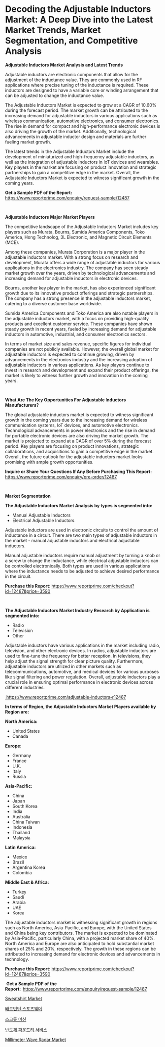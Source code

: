 <p><h1>Decoding the Adjustable Inductors Market: A Deep Dive into the Latest Market Trends, Market Segmentation, and Competitive Analysis</h1></p><p><strong>Adjustable Inductors Market Analysis and Latest Trends</strong></p>
<p><p>Adjustable inductors are electronic components that allow for the adjustment of the inductance value. They are commonly used in RF applications where precise tuning of the inductance is required. These inductors are designed to have a variable core or winding arrangement that can be adjusted to change the inductance value.</p><p>The Adjustable Inductors Market is expected to grow at a CAGR of 10.60% during the forecast period. The market growth can be attributed to the increasing demand for adjustable inductors in various applications such as wireless communication, automotive electronics, and consumer electronics. The rise in demand for compact and high-performance electronic devices is also driving the growth of the market. Additionally, technological advancements in adjustable inductor design and materials are further fueling market growth.</p><p>The latest trends in the Adjustable Inductors Market include the development of miniaturized and high-frequency adjustable inductors, as well as the integration of adjustable inductors in IoT devices and wearables. Key players in the market are focusing on product innovation and strategic partnerships to gain a competitive edge in the market. Overall, the Adjustable Inductors Market is expected to witness significant growth in the coming years.</p></p>
<p><strong>Get a Sample PDF of the Report:&nbsp;</strong> <a href="https://www.reportprime.com/enquiry/request-sample/12487">https://www.reportprime.com/enquiry/request-sample/12487</a></p>
<p>&nbsp;</p>
<p><strong>Adjustable Inductors Major Market Players</strong></p>
<p><p>The competitive landscape of the Adjustable Inductors Market includes key players such as Murata, Bourns, Sumida America Components, Toko America, Hong Technolog, 3L Electronic, and Magnetic Circuit Elements (MCE). </p><p>Among these companies, Murata Corporation is a major player in the adjustable inductors market. With a strong focus on research and development, Murata offers a wide range of adjustable inductors for various applications in the electronics industry. The company has seen steady market growth over the years, driven by technological advancements and increasing demand for adjustable inductors in electronic devices.</p><p>Bourns, another key player in the market, has also experienced significant growth due to its innovative product offerings and strategic partnerships. The company has a strong presence in the adjustable inductors market, catering to a diverse customer base worldwide.</p><p>Sumida America Components and Toko America are also notable players in the adjustable inductors market, with a focus on providing high-quality products and excellent customer service. These companies have shown steady growth in recent years, fueled by increasing demand for adjustable inductors in automotive, industrial, and consumer electronics sectors.</p><p>In terms of market size and sales revenue, specific figures for individual companies are not publicly available. However, the overall global market for adjustable inductors is expected to continue growing, driven by advancements in the electronics industry and the increasing adoption of adjustable inductors in various applications. As key players continue to invest in research and development and expand their product offerings, the market is likely to witness further growth and innovation in the coming years.</p></p>
<p>&nbsp;</p>
<p><strong>What Are The Key Opportunities For Adjustable Inductors Manufacturers?</strong></p>
<p><p>The global adjustable inductors market is expected to witness significant growth in the coming years due to the increasing demand for wireless communication systems, IoT devices, and automotive electronics. Technological advancements in power electronics and the rise in demand for portable electronic devices are also driving the market growth. The market is projected to expand at a CAGR of over 5% during the forecast period. Key players are focusing on product innovations, strategic collaborations, and acquisitions to gain a competitive edge in the market. Overall, the future outlook for the adjustable inductors market looks promising with ample growth opportunities.</p></p>
<p><strong>Inquire or Share Your Questions If Any Before Purchasing This Report:</strong> <a href="https://www.reportprime.com/enquiry/pre-order/12487">https://www.reportprime.com/enquiry/pre-order/12487</a></p>
<p>&nbsp;</p>
<p><strong>Market Segmentation</strong></p>
<p><strong>The Adjustable Inductors Market Analysis by types is segmented into:</strong></p>
<p><ul><li>Manual Adjustable Inductors</li><li>Electrical Adjustable Inductors</li></ul></p>
<p><p>Adjustable inductors are used in electronic circuits to control the amount of inductance in a circuit. There are two main types of adjustable inductors in the market - manual adjustable inductors and electrical adjustable inductors. </p><p>Manual adjustable inductors require manual adjustment by turning a knob or a screw to change the inductance, while electrical adjustable inductors can be controlled electronically. Both types are used in various applications where the inductance needs to be adjusted to achieve desired performance in the circuit.</p></p>
<p><strong>Purchase this Report:&nbsp;</strong><a href="https://www.reportprime.com/checkout?id=12487&price=3590">https://www.reportprime.com/checkout?id=12487&price=3590</a></p>
<p>&nbsp;</p>
<p><strong>The Adjustable Inductors Market Industry Research by Application is segmented into:</strong></p>
<p><ul><li>Radio</li><li>Television</li><li>Other</li></ul></p>
<p><p>Adjustable inductors have various applications in the market including radio, television, and other electronic devices. In radios, adjustable inductors are used to fine-tune the frequency for better reception. In televisions, they help adjust the signal strength for clear picture quality. Furthermore, adjustable inductors are utilized in other markets such as telecommunications, automotive, and medical devices for various purposes like signal filtering and power regulation. Overall, adjustable inductors play a crucial role in ensuring optimal performance in electronic devices across different industries.</p></p>
<p><a href="https://www.reportprime.com/adjustable-inductors-r12487">&nbsp;https://www.reportprime.com/adjustable-inductors-r12487</a></p>
<p><strong>In terms of Region, the Adjustable Inductors Market Players available by Region are:</strong></p>
<p>
    <p> <strong> North America: </strong>
        <ul>
            <li>United States</li>
            <li>Canada</li>
        </ul>
        </p> 
    <p> <strong> Europe: </strong>
        <ul>
            <li>Germany</li>
            <li>France</li>
            <li>U.K.</li>
            <li>Italy</li>
            <li>Russia</li>
        </ul>
        </p> 
    <p> <strong> Asia-Pacific: </strong>
        <ul>
            <li>China</li>
            <li>Japan</li>
            <li>South Korea</li>
            <li>India</li>
            <li>Australia</li>
            <li>China Taiwan</li>
            <li>Indonesia</li>
            <li>Thailand</li>
            <li>Malaysia</li>
        </ul>
        </p> 
    <p> <strong> Latin America: </strong>
        <ul>
            <li>Mexico</li>
            <li>Brazil</li>
            <li>Argentina Korea</li>
            <li>Colombia</li>
        </ul>
        </p> 
    <p> <strong> Middle East & Africa: </strong>
        <ul>
            <li>Turkey</li>
            <li>Saudi</li>
            <li>Arabia</li>
            <li>UAE</li>
            <li>Korea</li>
        </ul>
    </p>
    </p>
<p><p>The adjustable inductors market is witnessing significant growth in regions such as North America, Asia-Pacific, and Europe, with the United States and China being key contributors. The market is expected to be dominated by Asia-Pacific, particularly China, with a projected market share of 40%. North America and Europe are also anticipated to hold substantial market shares of 25% and 20%, respectively. The growth in these regions can be attributed to increasing demand for electronic devices and advancements in technology.</p></p>
<p><strong>Purchase this Report: </strong><a href="https://www.reportprime.com/checkout?id=12487&price=3590">https://www.reportprime.com/checkout?id=12487&price=3590</a></p>
<p>&nbsp;<strong>Get a Sample PDF of the Report:&nbsp;&nbsp;</strong><a href="https://www.reportprime.com/enquiry/request-sample/12487">https://www.reportprime.com/enquiry/request-sample/12487</a></p>
<p><strong></strong></p>
<p><p><a href="https://issuu.com/reportprime-2/docs/sweatshirt-market-size-2030.pptx">Sweatshirt Market</a></p><p><a href="https://github.com/CliftonFisher9067/Market-Research-Report-List-1/blob/main/386598668310.md">배드민턴 스포츠웨어</a></p><p><a href="https://medium.com/@axintepreda1/%EB%82%98%EC%82%AC-%EA%B8%B0%EA%B3%84-%EC%8B%9C%EC%9E%A5-%EA%B7%9C%EB%AA%A8-%EB%B0%8F-%EC%8B%9C%EC%9E%A5-%EB%8F%99%ED%96%A5-%EC%82%B0%EC%97%85-%EC%A0%84%EB%B0%98%EC%A0%81%EC%9D%B8-%EA%B0%9C%EC%9A%94-2024-2031-69595a5863e8">스크류 머신</a></p><p><a href="https://medium.com/@kirby6567566/%EB%B0%98%EB%8F%84%EC%B2%B4-%ED%8C%8C%EC%9A%B4%EB%93%9C%EB%A6%AC-%EC%84%9C%EB%B9%84%EC%8A%A4-%EC%8B%9C%EC%9E%A5-%EC%A7%80%ED%91%9C-%ED%95%B4%EB%8F%85-%EC%8B%9C%EC%9E%A5-%EC%A0%90%EC%9C%A0%EC%9C%A8-%ED%8A%B8%EB%A0%8C%EB%93%9C-%EB%B0%8F-%EC%84%B1%EC%9E%A5-%ED%8C%A8%ED%84%B4-28423cddbd09">반도체 파운드리 서비스</a></p><p><a href="https://github.com/Glendatilghmankmgz0rbhwpy/Market-Research-Report-List-2/blob/main/millimeter-wave-radar-market.md">Millimeter Wave Radar Market</a></p></p>